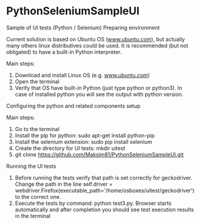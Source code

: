 # PythonSeleniumSampleUI
Sample of UI tests (Python / Selenium)
Preparing environment

Current solution is based on Ubuntu OS (www.ubuntu.com), but actually many others linux distributives could be used. It is recommended (but not obligated) to have a built-in Python interpreter.

Main steps:

1. Download and install Linux OS (e.g. www.ubuntu.com)
2. Open the terminal
3. Verify that OS have built-in Python (just type python or python3). In case of installed python you will see the output with python version.

Configuring the python and related components setup

Main steps:

1. Go to the terminal
2. Install the pip for python: sudo apt-get install python-pip
3. Install the selenium extension: sudo pip install selenium
4. Create the directory for UI tests: mkdir uitest
5. git clone https://github.com/Maksim81/PythonSeleniumSampleUI.git

Running the UI tests

1. Before running the tests verify that path is set correctly for geckodriver. Change the path in the line self.driver = webdriver.Firefox(executable_path='/home/osboxes/uitest/geckodriver') to the correct one.
2. Execute the tests by command: python test3.py. Browser starts automatically and after completion you should see test execution results in the terminal
